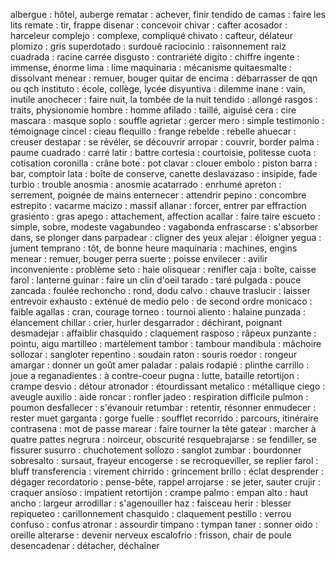 albergue : hôtel, auberge
rematar : achever, finir
tendido de camas : faire les lits
remate : tir, frappe
disenar : concevoir
chivar : cafter
acosador : harceleur
complejo : complexe, compliqué
chivato : cafteur, délateur
plomizo : gris
superdotado : surdoué
raciocinio : raisonnement
raiz cuadrada : racine carrée
disgusto : contrariété
digito : chiffre
ingente : immense, énorme
lima : lime
maquinaria : mécanisme
quitaesmalte : dissolvant
menear : remuer, bouger
quitar de encima : débarrasser de qqn ou qch
instituto : école, collège, lycée
disyuntiva : dilemme
inane : vain, inutile
anochecer : faire nuit, la tombée de la nuit
tendido : allongé
rasgos : traits, physionomie
hombre : homme
afilado : taillé, aiguisé
cera : cire
mascara : masque
soplo : souffle
agrietar : gercer
mero : simple
testimonio : témoignage
cincel : cieau
flequillo : frange
rebelde : rebelle
ahuecar : creuser
destapar : se révéler, se découvrir
arropar : couvrir, border
palma : paume
cuadrado : carré
latir : battre
cortesia : courtoisie, politesse
cuota : cotisation
coronilla : crâne
bote : pot
clavar : clouer
embolo : piston
barra : bar, comptoir
lata : boîte de conserve, canette
deslavazaso : insipide, fade
turbio : trouble
anosmia : anosmie
acatarrado : enrhumé
apreton : serrement, poignée de mains
enternecer : attendrir
pepino : concombre
estrepito : vacarme
macizo : massif
allanar : forcer, entrer par effraction
grasiento : gras
apego : attachement, affection
acallar : faire taire
escueto : simple, sobre, modeste
vagabundeo : vagabonda
enfrascarse : s'absorber dans, se plonger dans
parpadear : cligner des yeux
alejar : éloigner
yegua : jument
temprano : tôt, de bonne heure
maquinaria : machines, engins
menear : remuer, bouger
perra suerte : poisse
envilecer : avilir
inconveniente : problème
seto : haie
olisquear : renifler
caja : boîte, caisse
farol : lanterne
guinar : faire un clin d'oeil
tarado : taré
pulgada : pouce
zancada : foulée
rechoncho : rond, dodu
calvo : chauve
traslucir : laisser entrevoir
exhausto : exténué
de medio pelo : de second ordre
monicaco : faible
agallas : cran, courage
torneo : tournoi
aliento : halaine
punzada : élancement
chillar : crier, hurler
desgarrador : déchirant, poignant
desmadejar : affaiblir
chasquido : claquement
rasposo : râpeux
punzante : pointu, aigu
martilleo : martèlement
tambor : tambour
mandibula : mâchoire
sollozar : sangloter
repentino : soudain
raton : souris
roedor : rongeur
amargar : donner un goût amer
paladar : palais
rodapié : plinthe
carrillo : joue
a reganadientes : à contre-coeur
pugna : lutte, bataille
retortijon : crampe
desvio : détour
atronador : étourdissant
metalico : métallique
ciego : aveugle
auxilio : aide
roncar : ronfler
jadeo : respiration difficile
pulmon : poumon
desfallecer : s'évanouir
retumbar : retentir, résonner
enmudecer : rester muet
garganta : gorge
fuelle : soufflet
recorrido : parcours, itinéraire
contrasena : mot de passe
marear : faire tourner la tête
gatear : marcher à quatre pattes
negrura : noirceur, obscurité
resquebrajarse : se fendiller, se fissurer
susurro : chuchotement
sollozo : sanglot
zumbar : bourdonner
sobresalto : sursaut, frayeur
encogerse : se recroqueviller, se replier
farol : bluff
transferencia : virement
chirrido : grincement
brillo : éclat
desprender : dégager
recordatorio : pense-bête, rappel
arrojarse : se jeter, sauter
crujir : craquer
ansioso : impatient
retortijon : crampe
palmo : empan
alto : haut
ancho : largeur
arrodillar : s'agenouiller
haz : faisceau
herir : blesser
repiqueteo : carillonnement
chasquido : claquement
pestillo : verrou
confuso : confus
atronar : assourdir
timpano : tympan
taner : sonner
oido : oreille
alterarse : devenir nerveux
escalofrio : frisson, chair de poule
desencadenar : détacher, déchaîner
